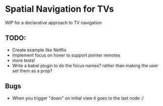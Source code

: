 # Spatial Navigation for TVs

WIP for a declarative approach to TV navigation

## TODO:

- Create example like Netflix
- Implement focus on hover to support pointer remotes
- more tests!
- Write a babel plugin to do the focus names? rather than making the user set them as a prop?

## Bugs

- When you trigger "down" on initial view it goes to the last node :/


